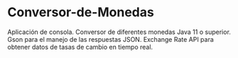 # Conversor-de-Monedas

Aplicación de consola.
Conversor de diferentes monedas
Java 11 o superior.
Gson para el manejo de las respuestas JSON.
Exchange Rate API para obtener datos de tasas de cambio en tiempo real.
